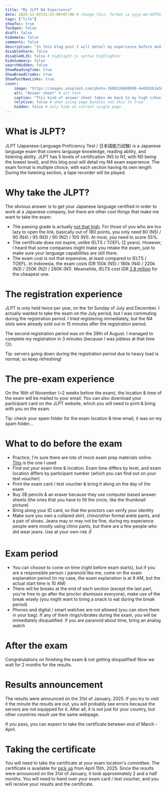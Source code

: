 ```yaml
---
title: "My JLPT N4 Experience"
date: 2024-12-01T21:55:00+07:00 # change this, format is yyyy-mm-ddThh:mm:ssZhh:hh
tags: ["life"]
showToc: true
TocOpen: false
draft: false
hidemeta: false
comments: false
description: "In this blog post I will detail my experience before and during the JLPT exam."
disableShare: false
disableHLJS: false # highlight.js syntax highlighter
hideSummary: false
searchHidden: false
ShowReadingTime: true
ShowBreadCrumbs: true
ShowPostNavLinks: true
cover:
    image: "https://images.unsplash.com/photo-1606326608690-4e0281b1e588?q=80&w=2970&auto=format&fit=crop&ixlib=rb-4.0.3&ixid=M3wxMjA3fDB8MHxwaG90by1wYWdlfHx8fGVufDB8fHx8fA%3D%3D" # image path/url
    alt: "Answer sheet" # alt text
    caption: "This kind of answer sheet takes me back to my high school days" # display caption under cover
    relative: false # when using page bundles set this to true
    hidden: false # only hide on current single page
---
```

# What is JLPT?
JLPT (Japanese-Language Proficiency Test / 日本語能力試験) is a Japanese language exam that covers language knowledge, reading ability, and listening ability. JLPT has 5 levels of certification (N5 to N1, with N5 being the lowest level), and this blog post will detail my N4 exam experience. The exam format is multiple choice, with each section having its own length. During the listening section, a tape recorder will be played.

# Why take the JLPT?
The obvious answer is to get your Japanese language certified in order to work at a Japanese company, but there are other cool things that make me want to take the exam:

- The passing grade is actually [not that high](https://www.jlpt.jp/e/guideline/results.html#anchor3). For those of you who are too lazy to open the link, basically out of 180 points, you only need 80 (N5) / 90 (N4) / 95 (N3) / 90 (N2) / 100 (N1). At most, you need to score 55%.
- The certificate does not expire, unlike IELTS / TOEFL (2 years). However, I heard that some companies might make you retake the exam, just to make sure your language capabilities are still there.
- The exam cost is not that expensive, at least compared to IELTS / TOEFL. In Indonesia, the exam costs IDR 150k (N5) / 180k (N4) / 220k (N3) / 250K (N2) / 280K (N1). Meanwhile, IELTS cost IDR [2.8 million](https://www.britishcouncilfoundation.id/tes/ielts/jadwal-tes-biaya-lokasi) for the cheapest one.

# The registration experience
JLPT is only held twice per year, on the 1st Sunday of July and December. I actually wanted to take the exam on the July period, but I was commuting during the registration period. I tried registering immediately, but the N4 slots were already sold out in 15 minutes after the registration period.

The second registration period was on the 29th of August. I managed to complete my registration in 3 minutes (because I was jobless at that time :smirk:).

Tip: servers going down during the registration period due to heavy load is normal, so keep refreshing!

# The pre-exam experience
On the 16th of November (~2 weeks before the exam), the location & time of the exam will be mailed to your email. You can also download your participant card on the JLPT website, which you will need to print & bring with you on the exam.

Tip: check your spam folder for the exam location & time email, it was on my spam folder...

# What to do before the exam
- Practice, I'm sure there are lots of mock exam prep materials online. [This](https://easyjapanese.net/jlpt-test) is the one I used
- Find out your exam time & location. Exam time differs by level, and exam location differs by participant number (which you can find out on your test voucher)
- Print the exam card / test voucher & bring it along on the day of the exam
- Buy 2B pencils & an eraser because they use computer based answer sheets (the ones that you have to fill the circle, like the thumbnail picture)
- Bring along your ID card, so that the proctors can verify your identity
- Make sure you own a collared shirt, chino/other formal ankle pants, and a pair of shoes. Jeans may or may not be fine, during my experience people were mostly using chino pants, but there are a few people who did wear jeans. Use at your own risk :v:

# Exam period
- You can choose to come on time (right before exam starts), but if you are a responsible person / paranoid like me, come on the exam explanation period (in my case, the exam explanation is at 9 AM, but the actual start time is 10 AM)
- There will be breaks at the end of each section (except the last part, you're free to go after the proctor dismisses everyone), make use of the break wisely (you might want to bring a snack to eat during the break period)
- Phones and digital / smart watches are not allowed (you can store them in your bag). If any of them rings/vibrates during the exam, you will be immediately disqualified. If you are paranoid about time, bring an analog watch

# After the exam
Congratulations on finishing the exam & not getting disqualified! Now we wait for 2 months for the results.

# Results announcement
The results were announced on the 31st of January, 2025. If you try to visit it the minute the results are out, you will probably see errors because the servers are not equipped for it. After all, it is not just for your country, but other countries result use the same webpage.

If you pass, you can expect to take the certificate between end of March - April.

# Taking the certificate
You will need to take the certificate at your exam location's committee. The certificate is available for [pick up](https://jlptonline.or.id/news/pengambilan-sertifikat-jlpt-desember-2024) from April 15th, 2025. Since the results were announced on the 31st of January, it took approximately 2 and a half months. You will need to hand over your exam card / test voucher, and you will receive your results and the certificate.
